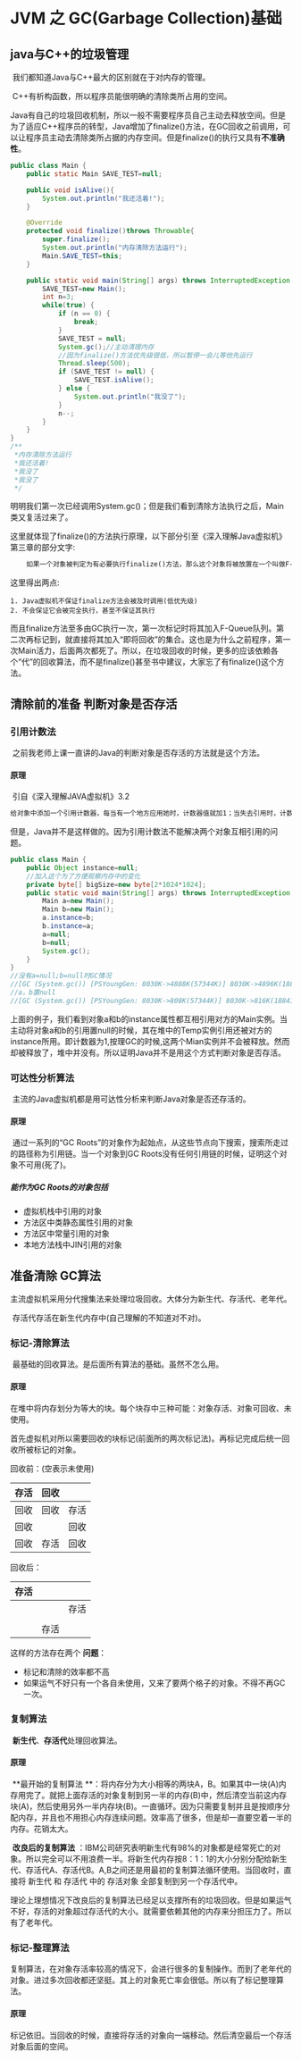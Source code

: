 #  JVM 之 GC(Garbage Collection)基础

## java与C++的垃圾管理

​	我们都知道Java与C++最大的区别就在于对内存的管理。

​	C++有析构函数，所以程序员能很明确的清除类所占用的空间。

​	Java有自己的垃圾回收机制，所以一般不需要程序员自己主动去释放空间。但是为了适应C++程序员的转型，Java增加了finalize()方法，在GC回收之前调用，可以让程序员主动去清除类所占据的内存空间。但是finalize()的执行又具有**不准确性**。

```java
public class Main {
    public static Main SAVE_TEST=null;

    public void isAlive(){
        System.out.println("我还活着!");
    }

    @Override
    protected void finalize()throws Throwable{
        super.finalize();
        System.out.println("内存清除方法运行");
        Main.SAVE_TEST=this;
    }

    public static void main(String[] args) throws InterruptedException {
        SAVE_TEST=new Main();
        int n=3;
        while(true) {
            if (n == 0) {
                break;
            }
            SAVE_TEST = null;
            System.gc();//主动清理内存
            //因为finalize()方法优先级很低，所以暂停一会儿等他先运行
            Thread.sleep(500);
            if (SAVE_TEST != null) {
                SAVE_TEST.isAlive();
            } else {
                System.out.println("我没了");
            }
            n--;
        }
    }
}
/**
 *内存清除方法运行
 *我还活着!
 *我没了
 *我没了
 */
```

​	明明我们第一次已经调用System.gc()；但是我们看到清除方法执行之后，Main类又复活过来了。

​	这里就体现了finalize()的方法执行原理，以下部分引至《深入理解Java虚拟机》第三章的部分文字:

```tex
	如果一个对象被判定为有必要执行finalize()方法，那么这个对象将被放置在一个叫做F-Queue的队列中，并在稍后由一个由虚拟机自动建立的、 低优先级 的FInalizer线程去执行它，这里的“执行”是指虚拟机会触发这个方法，但并不承诺会等待它运行结束。
```

这里得出两点:

 	1. Java虚拟机不保证finalize方法会被及时调用(低优先级)
 	2. 不会保证它会被完全执行，甚至不保证其执行

而且finalize方法至多由GC执行一次，第一次标记时将其加入F-Queue队列。第二次再标记到，就直接将其加入“即将回收”的集合。这也是为什么之前程序，第一次Main活力，后面两次都死了。所以，在垃圾回收的时候，更多的应该依赖各个“代”的回收算法，而不是finalize()甚至书中建议，大家忘了有finalize()这个方法。

## 清除前的准备 判断对象是否存活

### 引用计数法

​	之前我老师上课一直讲的Java的判断对象是否存活的方法就是这个方法。

#### 原理

​	引自《深入理解JAVA虚拟机》3.2

```tex
给对象中添加一个引用计数器，每当有一个地方应用她时，计数器值就加1；当失去引用时，计数器值就减1；任何时刻该计数器为0的对象就是不可能再被使用的。
```

​	但是，Java并不是这样做的。因为引用计数法不能解决两个对象互相引用的问题。

```java
public class Main {
    public Object instance=null;
    //加入这个为了方便观察内存中的变化
    private byte[] bigSize=new byte[2*1024*1024];
    public static void main(String[] args) throws InterruptedException {
        Main a=new Main();
        Main b=new Main();
        a.instance=b;
        b.instance=a;
        a=null;
        b=null;
        System.gc();
    }
}
//没有a=null;b=null时GC情况
//[GC (System.gc()) [PSYoungGen: 8030K->4888K(57344K)] 8030K->4896K(188416K) 4M多
//a，b置null
//[GC (System.gc()) [PSYoungGen: 8030K->808K(57344K)] 8030K->816K(188416K) 816K
```

​	上面的例子，我们看到对象a和b的instance属性都互相引用对方的Main实例。当主动将对象a和b的引用置null的时候，其在堆中的Temp实例引用还被对方的instance所用。即计数器为1,按理GC的时候,这两个Mian实例并不会被释放。然而却被释放了，堆中并没有。所以证明Java并不是用这个方式判断对象是否存活。

### 可达性分析算法

​	主流的Java虚拟机都是用可达性分析来判断Java对象是否还存活的。

#### 原理

​	通过一系列的“GC Roots”的对象作为起始点，从这些节点向下搜索，搜索所走过的路径称为引用链。当一个对象到GC Roots没有任何引用链的时候，证明这个对象不可用(死了)。

##### 能作为GC Roots的对象包括

- 虚拟机栈中引用的对象
- 方法区中类静态属性引用的对象
- 方法区中常量引用的对象
- 本地方法栈中JIN引用的对象

## 准备清除 GC算法

​	主流虚拟机采用分代搜集法来处理垃圾回收。大体分为新生代、存活代、老年代。

​	存活代存活在新生代内存中(自己理解的不知道对不对)。

### 标记-清除算法

​	最基础的回收算法。是后面所有算法的基础。虽然不怎么用。

#### 原理

​	在堆中将内存划分为等大的块。每个块存中三种可能：对象存活、对象可回收、未使用。

​	首先虚拟机对所以需要回收的块标记(前面所的两次标记法)。再标记完成后统一回收所被标记的对象。

回收前：(空表示未使用)

| 存活 | 回收 |      |
| ---- | ---- | ---- |
| 回收 | 回收 | 存活 |
| 回收 |      | 回收 |
| 回收 | 存活 | 回收 |

回收后：

| 存活 |      |      |
| ---- | ---- | ---- |
|      |      | 存活 |
|      |      |      |
|      | 存活 |      |

这样的方法存在两个 **问题**：

- 标记和清除的效率都不高
- 如果运气不好只有一个各自未使用，又来了要两个格子的对象。不得不再GC一次。

### 复制算法

​	**新生代**、**存活代**处理回收算法。

#### 原理

​	**最开始的复制算法 **：将内存分为大小相等的两块A，B。如果其中一块(A)内存用完了。就把上面存活的对象复制到另一半的内存(B)中，然后清空当前这内存块(A)，然后使用另外一半内存块(B)。一直循环。因为只需要复制并且是按顺序分配内存，并且也不用担心内存连续问题。效率高了很多，但是却一直要空着一半的内存。花销太大。

​	**改良后的复制算法** ：IBM公司研究表明新生代有98%的对象都是经常死亡的对象。所以完全可以不用浪费一半。将新生代内存按8：1：1的大小分别分配给新生代、存活代A、存活代B。A,B之间还是用最初的复制算法循环使用。当回收时，直接将  新生代  和  存活代  中的  存活对象  全部复制到另一个存活代中。

​	理论上理想情况下改良后的复制算法已经足以支撑所有的垃圾回收。但是如果运气不好，存活的对象超过存活代的大小。就需要依赖其他的内存来分担压力了。所以有了老年代。

### 标记-整理算法

​	复制算法，在对象存活率较高的情况下，会进行很多的复制操作。而到了老年代的对象。进过多次回收都还坚挺。其上的对象死亡率会很低。所以有了标记整理算法。

#### 原理

​	标记依旧。当回收的时候，直接将存活的对象向一端移动。然后清空最后一个存活对象后面的空间。